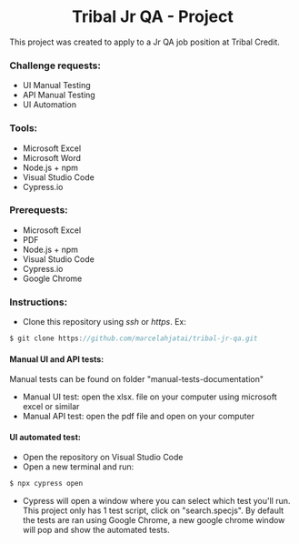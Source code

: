 
<h1 align="center">
Tribal Jr QA - Project
</h1>

This project was created to apply to a Jr QA job position at Tribal Credit.

### Challenge requests:

+ UI Manual Testing 
+ API Manual Testing
+ UI Automation

### Tools:
+ Microsoft Excel
+ Microsoft Word
+ Node.js + npm
+ Visual Studio Code
+ Cypress.io

### Prerequests:
+ Microsoft Excel
+ PDF
+ Node.js + npm
+ Visual Studio Code
+ Cypress.io
+ Google Chrome

### Instructions:

+ Clone this repository using _ssh_ or _https_.
Ex:
``` js
$ git clone https://github.com/marcelahjatai/tribal-jr-qa.git
```

#### Manual UI and API tests:
Manual tests can be found on folder "manual-tests-documentation"
+ Manual UI test: open the xlsx. file on your computer using microsoft excel or similar
+ Manual API test: open the pdf file and open on your computer

#### UI automated test:
+ Open the repository on Visual Studio Code
+ Open a new terminal and run:
``` js
$ npx cypress open
```
+ Cypress will open a window where you can select which test you'll run. This project only has 1 test script, click on "search.specjs". By default the tests are ran using Google Chrome, a new google chrome window will pop and show the automated tests.
